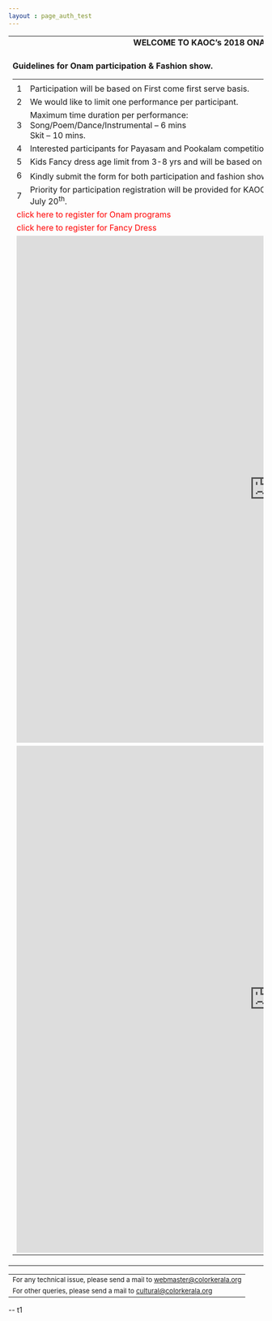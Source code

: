 ```yaml
---
layout : page_auth_test
---
```


<!--
<script src="https://ajax.googleapis.com/ajax/libs/jquery/3.2.1/jquery.min.js"></script>
<script>
$(document).ready(function() {
$("#onam_pgm").hide();
$("#fshn_shw").hide();
$("#or_enb").click(function(){$("#onam_pgm").toggle("slow");$("#fshn_shw").hide();});
$("#fs_enb").click(function(){$("#onam_pgm").hide();$("#fshn_shw").toggle("slow");})
}
)	
</script>
-->

<table id="main table" align="center" style="border:0" onLoad="resetAll()">
	<tr style="border:0;background:transparent"><td style="border:0;background:transparent">
	<strong> <center>WELCOME TO KAOC’s 2018 ONAM EVENT REGISTRATION PORTAL. &nbsp; </center></strong><br/>
	</td></tr>
	<tr style="border:0;background:transparent"><td style="border:0;background:transparent">
	<strong> <left>Guidelines for Onam participation & Fashion show. &nbsp; </left></strong><br/>
	<table id="Onam_reg" align="left" style="border:0">
		<tr style="border:0;background:transparent"><td style="border:0;background:transparent">
		<tr style="border:0;background:transparent"><td style="border:0;background:transparent">1</td><td style="border:0;background:transparent">Participation will be based on <bold>First come first serve basis</bold>. </td></tr>
		<tr style="border:0;background:transparent"><td style="border:0;background:transparent">2</td><td style="border:0;background:transparent"> We would like to limit one performance per participant. </td></tr>
		<tr style="border:0;background:transparent"><td style="border:0;background:transparent">3</td><td style="border:0;background:transparent"> Maximum time duration per performance: <br/>
		Song/Poem/Dance/Instrumental – 6 mins <br/>
		Skit – 10 mins. </td></tr>
		<tr style="border:0;background:transparent"><td style="border:0;background:transparent">4</td><td style="border:0;background:transparent"> Interested participants for Payasam and Pookalam competitions also please fill out the Participation form.  </td></tr>
		<tr style="border:0;background:transparent"><td style="border:0;background:transparent">5</td><td style="border:0;background:transparent"> Kids Fancy dress age limit from 3-8 yrs and will be based on History and Tradition of Kerala </td></tr>
		<tr style="border:0;background:transparent"><td style="border:0;background:transparent">6</td><td style="border:0;background:transparent"> Kindly submit the form for both participation and fashion show on or before July 10<sup>th</sup> 2018.  </td></tr>
		<tr style="border:0;background:transparent"><td style="border:0;background:transparent">7</td><td style="border:0;background:transparent"> Priority for participation registration will be provided for KAOC members first. Unfilled slots will be open to non members after July 20<sup>th</sup>.  </td></tr>
		<tr style="border:0;background:transparent"><td style="border:0;background:transparent" colspan="2"> <div id="or_enb"> <font style="color:red">click here to register for Onam programs</font> </div></td></tr>
		<tr style="border:0;background:transparent"><td style="border:0;background:transparent" colspan="2"> <div id="fs_enb"> <font style="color:red">click here to register for Fancy Dress</font> </div></td></tr>
		<tr style="border:0;background:transparent"><td style="border:0;background:transparent" colspan="2">  <div id="onam_pgm"><iframe src=" https://goo.gl/forms/OAwWCANPwWjmQ7Jt1" width="999" height="999" frameborder="0" marginheight="0" marginwidth="0">Loading...</iframe></div></td></tr>
		<tr style="border:0;background:transparent"><td style="border:0;background:transparent" colspan="2">  <div id="fshn_shw"><iframe src=" https://goo.gl/forms/KOUz2jT3OPIOTdT02" width="999" height="999" frameborder="0" marginheight="0" marginwidth="0">Loading...</iframe></div></td></tr>
		</td></tr>
	</table>
	</td></tr>
</table>
<table>
  <tr style="border:0;background:transparent">
   <td style="border:0"> <font size="2"> For any technical issue, please send a mail to <u> webmaster@colorkerala.org </u></font></td></tr>
  <tr style="border:0;background:transparent">
    <td style="border:0">  <font size="2">For other queries, please send a mail to <u> cultural@colorkerala.org</u> </font></td></tr>
  </table>
-- t1
